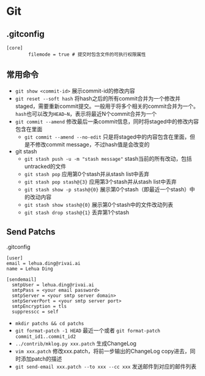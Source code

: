 # Git

## .gitconfig

```
[core]
        filemode = true # 提交时包含文件的可执行权限属性
```

## 常用命令

- `git show <commit-id>` 展示commit-id的修改内容
- `git reset --soft hash` 将hash之后的所有commit合并为一个修改并staged，需要重新commit提交。一般用于将多个相关的commit合并为一个。`hash`也可以改为`HEAD~N`，表示将最近N个commit合并为一个
- `git commit --amend` 修改最后一条commit信息，同时将staged中的修改内容包含在里面
  - `git commit --amend --no-edit` 只是将staged中的内容包含在里面，但是不修改commit message，不过hash值是会改变的
- git stash
  - `git stash push -u -m "stash message"` stash当前的所有改动，包括untracked的文件
  - `git stash pop` 应用第0个stash并从stash list中丢弃
  - `git stash pop stash@{3}` 应用第3个stash并从stash list中丢弃
  - `git stash show -p stash@{0}` 展示第0个stash（即最近一个stash）中的改动内容
  - `git stash show stash@{0}` 展示第0个stash中的文件改动列表
  - `git stash drop stash@{1}` 丢弃第1个stash

## Send Patchs

.gitconfig

```
[user]
email = lehua.ding@rivai.ai
name = Lehua Ding

[sendemail]
  smtpUser = lehua.ding@rivai.ai
  smtpPass = <your email password>
  smtpServer = <your smtp server domain>
  smtpServerPort = <your smtp server port>
  smtpEncryption = tls
  suppresscc = self
```

- `mkdir patchs && cd patchs`
- `git format-patch -1 HEAD` 最近一个或者 `git format-patch commit_id1..commit_id2`
- `../contrib/mklog.py xxx.patch` 生成ChangeLog
- `vim xxx.patch` 修改xxx.patch，将前一步输出的ChangeLog copy进去，同时添加patch的描述
- `git send-email xxx.patch --to xxx --cc xxx` 发送邮件到对应的邮件列表

